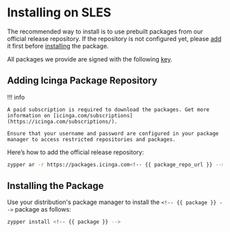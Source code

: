 # Installing <!-- {{ product }} --> on SLES

The recommended way to install <!-- {{ product }} --> is to use prebuilt packages from our official release repository.
If the repository is not configured yet,
please [add](#adding-icinga-package-repository) it first
before [installing](#installing-the-package) the package.

All packages we provide are signed with the following [key](https://packages.icinga.com/icinga.key).

## Adding Icinga Package Repository

!!! info

    A paid subscription is required to download the packages. Get more information on [icinga.com/subscriptions](https://icinga.com/subscriptions/).

    Ensure that your username and password are configured in your package manager to access restricted repositories and packages.

Here’s how to add the official release repository:

```bash
zypper ar -r https://packages.icinga.com<!-- {{ package_repo_url }} -->/sles/$releasever/release/ icinga-<!-- {{ repo_file_identifier }} -->
```

## Installing the Package

Use your distribution's package manager to install the `<!-- {{ package }} -->` package as follows:

```bash
zypper install <!-- {{ package }} -->
```

<!-- {% set sles = True %} -->
<!-- {% include "02-Installation.md" %} -->
